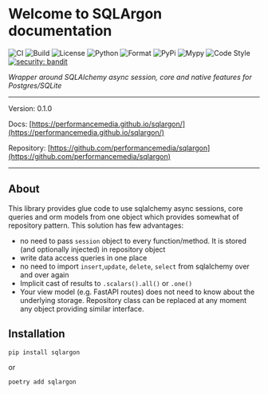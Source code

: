 # Welcome to SQLArgon documentation

![CI](https://github.com/performancemedia/sqlargon/workflows/CI/badge.svg)
![Build](https://github.com/performancemedia/sqlargon/workflows/Publish/badge.svg)
![License](https://img.shields.io/github/license/performancemedia/sqlargon)
![Python](https://img.shields.io/pypi/pyversions/sqlargon)
![Format](https://img.shields.io/pypi/format/sqlargon)
![PyPi](https://img.shields.io/pypi/v/sqlargon)
![Mypy](https://img.shields.io/badge/mypy-checked-blue)
![Code Style](https://img.shields.io/badge/code%20style-black-000000.svg)
[![security: bandit](https://img.shields.io/badge/security-bandit-yellow.svg)](https://github.com/PyCQA/bandit)

*Wrapper around SQLAlchemy async session, core and native features for Postgres/SQLite*

---
Version: 0.1.0

Docs: [https://performancemedia.github.io/sqlargon/](https://performancemedia.github.io/sqlargon/)

Repository: [https://github.com/performancemedia/sqlargon](https://github.com/performancemedia/sqlargon)


---

## About

This library provides glue code to use sqlalchemy async sessions, core queries and orm models 
from one object which provides somewhat of repository pattern. This solution has few advantages:

- no need to pass `session` object to every function/method. It is stored (and optionally injected) in repository object
- write data access queries in one place
- no need to import `insert`,`update`, `delete`, `select` from sqlalchemy over and over again
- Implicit cast of results to `.scalars().all()` or `.one()`
- Your view model (e.g. FastAPI routes) does not need to know about the underlying storage. Repository class can be replaced at any moment any object providing similar interface.


## Installation

```shell
pip install sqlargon
```
or

```shell
poetry add sqlargon
```
